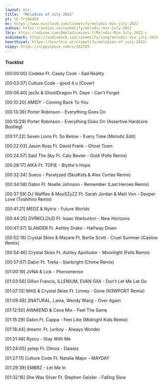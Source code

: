 ```yaml
---
layout: mix
title:  "Melodies of July 2022"
yt: tE-7rj0A468
mc: https://www.mixcloud.com/Cosmetify/melodic-mix-july-2022
audius: https://audius.co/cosmetify/melodic-mix-july-2022
lbry: https://odysee.com/@melodicmixes:f/Melodic-Mix-July-2022:c
audiomack: https://audiomack.com/cosmetify/song/melodic-mix-july-2022
hearthisat: https://hearthis.at/cosmetify/melodies-of-july-2022/
nippy: https://nippyspace.com/v/262f05
---
```


#### Tracklist

[00:00:00] Codeko Ft. Casey Cook - Sad Reality

[00:03:37] Culture Code - good 4 u (Cover)

[00:06:40] jav3x & GhostDragon Ft. Daye - Can't Forget

[00:10:20] AMIDY - Coming Back To You

[00:13:39] Porter Robinson - Everything Goes On

[00:15:29] Porter Robinson - Everything Goes On (Assertive Hardcore Bootleg)

[00:17:22] Seven Lions Ft. So Below - Every Time [Melodic Edit]

[00:22:03] Jason Ross Ft. David Frank - Ghost Town

[00:24:57] Said The Sky Ft. Caly Bevier - Gold (Fells Remix)

[00:28:17] AIKA Ft. TOFIE - Blythe's Hope

[00:32:34] Sueco - Paralyzed (SkulKids & Alex Cortes Remix)

[00:34:58] Dabin Ft. Noelle Johnson - Remember (Last Heroes Remix)

[00:37:59] DJ Waffles & Mou5ZyZZ Ft. Sarah Jordan & Matt Von - Deeper Love (Toshihiro Remix)

[00:41:21] MEDZ & Nytrix - Future Worlds

[00:44:25] DVRKCLOUD Ft. Isaac Warburton - New Horizons

[00:47:37] SLANDER Ft. Ashley Drake - Halfway Down

[00:52:19] Crystal Skies & Mazare Ft. Bertie Scott - Cruel Summer (Caslow Remix)

[00:54:46] Crystal Skies Ft. Ashley Apollodor - Moonlight (Fells Remix)

[00:57:07] Dabin Ft. Trella - Starbright (Chime Remix)

[01:00:19] JVNA & Lick - Phenomenon

[01:03:56] Dillon Francis, ILLENIUM, EVAN GIIA - Don't Let Me Let Go

[01:07:13] MitiS & Crystal Skies Ft. Linney - Gone (N3WPORT Remix)

[01:09:48] 2NATURAL, Lama, Wendy Wang - Over Again

[01:12:50] AWAKEND & Cece Mix - Feel The Same

[01:15:29] Dabin Ft. Cappa - Feel Like (Midnight Kids Remix)

[01:18:44] dreamr. Ft. Lvrboy - Always Wonder

[01:21:48] Ryscu - Stay With Me

[01:24:05] yetep Ft. Olmos - Daisies

[01:27:11] Culture Code Ft. Natalie Major - MAYDAY

[01:29:39] EMBRZ - Let Me In

[01:32:16] She Was Silver Ft. Stephen Geisler - Falling Slow